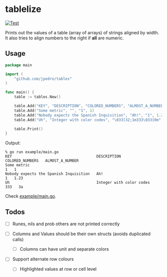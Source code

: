 # tablelize

[![Test](https://github.com/jpedro/tablelize/actions/workflows/test.yaml/badge.svg)](https://github.com/jpedro/tablelize/actions/workflows/test.yaml)

Prints out the values of a table (array of arrays) of strings aligned by
width. It also tries to align numbers to the right if **all** are
numeric.


## Usage

```go
package main

import (
	"github.com/jpedro/tables"
)

func main() {
	table := tables.New()

	table.Add("KEY", "DESCRIPTION", "COLORED_NUMBERS", "ALMOST_A_NUMBER")
	table.Add("Some metric", "", "1", 1)
	table.Add("Nobody expects the Spanish Inquisition", "Ah!", "1", 1.23)
	table.Add("Uh", "Integer with color codes", "\033[32;1m333\033[0m", "3a")

	table.Print()
}
```

Output:
```
% go run example/main.go
KEY                                      DESCRIPTION                COLORED_NUMBERS   ALMOST_A_NUMBER
Some metric                                                                       1   1
Nobody expects the Spanish Inquisition   Ah!                                      1   1.23
Uh                                       Integer with color codes               333   3a
```

Check [example/main.go](example/main.go).

## Todos

- [ ] Runes, nils and prob others are not printed correctly

- [ ] Columns and Values should be their own structs (avoids duplicated calls)
  - [ ] Columns can have unit and separate colors

- [ ] Support alternate row colours
  - [ ] Highlighted values at row or cell level

